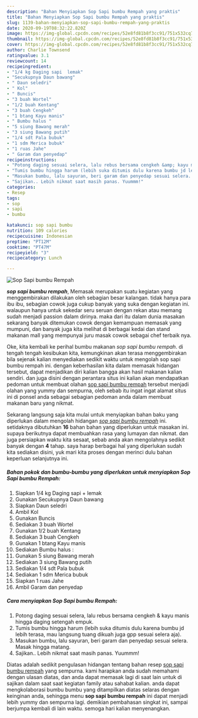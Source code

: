 ```yaml
---
description: "Bahan Menyiapkan Sop Sapi bumbu Rempah yang praktis"
title: "Bahan Menyiapkan Sop Sapi bumbu Rempah yang praktis"
slug: 1139-bahan-menyiapkan-sop-sapi-bumbu-rempah-yang-praktis
date: 2020-09-19T08:32:22.820Z
image: https://img-global.cpcdn.com/recipes/52e8fd81b8f3cc91/751x532cq70/sop-sapi-bumbu-rempah-foto-resep-utama.jpg
thumbnail: https://img-global.cpcdn.com/recipes/52e8fd81b8f3cc91/751x532cq70/sop-sapi-bumbu-rempah-foto-resep-utama.jpg
cover: https://img-global.cpcdn.com/recipes/52e8fd81b8f3cc91/751x532cq70/sop-sapi-bumbu-rempah-foto-resep-utama.jpg
author: Charlie Townsend
ratingvalue: 3.1
reviewcount: 14
recipeingredient:
- "1/4 kg Daging sapi  lemak"
- "Secukupnya Daun bawang"
- " Daun seledri"
- " Kol"
- " Buncis"
- "3 buah Wortel"
- "1/2 buah Kentang"
- "3 buah Cengkeh"
- "1 btang Kayu manis"
- " Bumbu halus "
- "5 siung Bawang merah"
- "3 siung Bawang putih"
- "1/4 sdt Pala bubuk"
- "1 sdm Merica bubuk"
- "1 ruas Jahe"
- " Garam dan penyedap"
recipeinstructions:
- "Potong daging sesuai selera, lalu rebus bersama cengkeh &amp; kayu manis hingga daging setengah empuk."
- "Tumis bumbu hingga harum (lebih suka ditumis dulu karena bumbu jd lebih terasa, mau langsung tuang dikuah juga gpp sesuai selera aja)."
- "Masukan bumbu, lalu sayuran, beri garam dan penyedap sesuai selera. Masak hingga matang."
- "Sajikan.. Lebih nikmat saat masih panas. Yuummm!"
categories:
- Resep
tags:
- sop
- sapi
- bumbu

katakunci: sop sapi bumbu 
nutrition: 109 calories
recipecuisine: Indonesian
preptime: "PT12M"
cooktime: "PT47M"
recipeyield: "3"
recipecategory: Lunch

---
```



![Sop Sapi bumbu Rempah](https://img-global.cpcdn.com/recipes/52e8fd81b8f3cc91/751x532cq70/sop-sapi-bumbu-rempah-foto-resep-utama.jpg)

<b><i>sop sapi bumbu rempah</i></b>, Memasak merupakan suatu kegiatan yang menggembirakan dilakukan oleh sebagian besar kalangan. tidak hanya para ibu ibu, sebagian cowok juga cukup banyak yang suka dengan kegiatan ini. walaupun hanya untuk sekedar seru seruan dengan rekan atau memang sudah menjadi passion dalam dirinya. maka dari itu dalam dunia masakan sekarang banyak ditemukan cowok dengan kemampuan memasak yang mumpuni, dan banyak juga kita melihat di berbagai kedai dan stand makanan mall yang mempunyai juru masak cowok sebagai chef terbaik nya.

Oke, kita kembali ke perihal bumbu makanan <i>sop sapi bumbu rempah</i>. di tengah tengah kesibukan kita, kemungkinan akan terasa menggembirakan bila sejenak kalian menyediakan sedikit waktu untuk mengolah sop sapi bumbu rempah ini. dengan keberhasilan kita dalam memasak hidangan tersebut, dapat menjadikan diri kalian bangga akan hasil makanan kalian sendiri. dan juga disini dengan perantara situs ini kalian akan mendapatkan pedoman untuk membuat olahan <u>sop sapi bumbu rempah</u> tersebut menjadi olahan yang yummy dan sempurna, oleh sebab itu ingat ingat alamat situs ini di ponsel anda sebagai sebagian pedoman anda dalam membuat makanan baru yang nikmat.




Sekarang langsung saja kita mulai untuk menyiapkan bahan baku yang diperlukan dalam mengolah hidangan <u><i>sop sapi bumbu rempah</i></u> ini. setidaknya dibutuhkan <b>16</b> bahan bahan yang diperlukan untuk masakan ini. supaya berikutnya dapat membuahkan rasa yang lumayan dan nikmat. dan juga persiapkan waktu kita sesaat, sebab anda akan mengolahnya sedikit banyak dengan <b>4</b> tahap. saya harap berbagai hal yang diperlukan sudah kita sediakan disini, yuk mari kita proses dengan merinci dulu bahan keperluan selanjutnya ini.

<!--inarticleads1-->

##### Bahan pokok dan bumbu-bumbu yang diperlukan untuk menyiapkan Sop Sapi bumbu Rempah:

1. Siapkan 1/4 kg Daging sapi + lemak
1. Gunakan Secukupnya Daun bawang
1. Siapkan  Daun seledri
1. Ambil  Kol
1. Gunakan  Buncis
1. Sediakan 3 buah Wortel
1. Gunakan 1/2 buah Kentang
1. Sediakan 3 buah Cengkeh
1. Gunakan 1 btang Kayu manis
1. Sediakan  Bumbu halus :
1. Gunakan 5 siung Bawang merah
1. Sediakan 3 siung Bawang putih
1. Sediakan 1/4 sdt Pala bubuk
1. Sediakan 1 sdm Merica bubuk
1. Siapkan 1 ruas Jahe
1. Ambil  Garam dan penyedap




<!--inarticleads2-->

##### Cara menyiapkan Sop Sapi bumbu Rempah:

1. Potong daging sesuai selera, lalu rebus bersama cengkeh &amp; kayu manis hingga daging setengah empuk.
1. Tumis bumbu hingga harum (lebih suka ditumis dulu karena bumbu jd lebih terasa, mau langsung tuang dikuah juga gpp sesuai selera aja).
1. Masukan bumbu, lalu sayuran, beri garam dan penyedap sesuai selera. Masak hingga matang.
1. Sajikan.. Lebih nikmat saat masih panas. Yuummm!




Diatas adalah sedikit pengulasan hidangan tentang bahan resep <u>sop sapi bumbu rempah</u> yang sempurna. kami harapkan anda sudah memahami dengan ulasan diatas, dan anda dapat memasak lagi di saat lain untuk di sajikan dalam saat saat kegiatan family atau sahabat kalian. anda dapat mengkolaborasi bumbu bumbu yang ditampilkan diatas selaras dengan keinginan anda, sehingga menu <b>sop sapi bumbu rempah</b> ini dapat menjadi lebih yummy dan sempurna lagi. demikian pembahasan singkat ini, sampai berjumpa kembali di lain waktu. semoga hari kalian menyenangkan.
